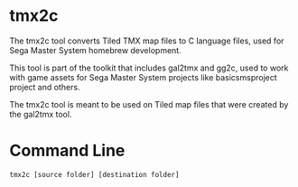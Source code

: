 # tmx2c
The tmx2c tool converts Tiled TMX map files to C language files, used for Sega Master System homebrew development.

This tool is part of the toolkit that includes gal2tmx and gg2c, used to work with game assets for Sega Master System projects like basicsmsproject project and others. 

The tmx2c tool is meant to be used on Tiled map files that were created by the gal2tmx tool. 


# Command Line

    tmx2c [source folder] [destination folder]
